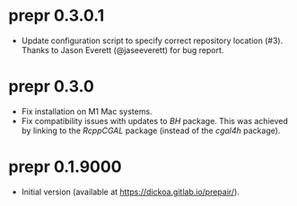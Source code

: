 # prepr 0.3.0.1

- Update configuration script to specify correct repository location (#3).
  Thanks to Jason Everett (\@jaseeverett) for bug report.

# prepr 0.3.0

- Fix installation on M1 Mac systems.
- Fix compatibility issues with updates to _BH_ package. This was achieved
  by linking to the _RcppCGAL_ package (instead of the _cgal4h_ package).

# prepr 0.1.9000

- Initial version (available at https://dickoa.gitlab.io/prepair/).
